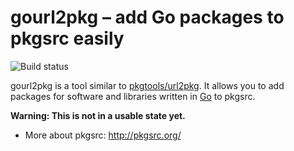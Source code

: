 gourl2pkg – add Go packages to pkgsrc easily
============================================

![Build status](https://travis-ci.org/bsiegert/gourl2pkg.svg?branch=master)

gourl2pkg is a tool similar to [pkgtools/url2pkg](http://pkgsrc.se/pkgtools/url2pkg). It allows you to add packages for software and libraries written in [Go](http://golang.org) to pkgsrc.

**Warning: This is not in a usable state yet.**

 * More about pkgsrc: http://pkgsrc.org/

